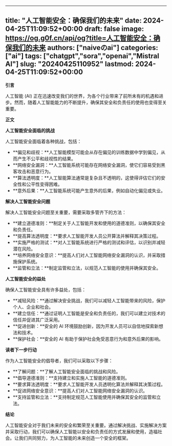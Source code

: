 
---
title: "人工智能安全：确保我们的未来"
date: 2024-04-25T11:09:52+00:00
draft: false
image: https://og.g0f.cn/api/og?title=人工智能安全：确保我们的未来
authors: ["naiveのai"]
categories: ["ai"]
tags: ["chatgpt","sora","openai","Mistral AI"]
slug: "20240425110952"
lastmod: 2024-04-25T11:09:52+00:00
---
**引言**

人工智能 (AI) 正在迅速改变我们的世界，为各个行业带来了前所未有的机遇和进步。然而，随着人工智能能力的不断提升，确保其安全和负责任的使用也变得至关重要。

**正文**

**人工智能安全面临的挑战**

人工智能安全面临着各种挑战，包括：

- **偏见和歧视：**人工智能模型可能会从存在偏见的训练数据中学到偏见，从而产生不公平和歧视性的结果。
- **网络安全漏洞：**人工智能系统可能存在网络安全漏洞，使它们容易受到黑客攻击和恶意行为。
- **算法透明度：**人工智能算法通常是复杂且不透明的，这使得评估它们的安全性和公平性变得困难。
- **意外后果：**人工智能系统可能产生意外的后果，例如自动化偏见或失业。

**解决人工智能安全问题**

解决人工智能安全问题至关重要，需要采取多管齐下的方法：

- **建立道德准则：**制定关于人工智能开发和使用的道德准则，以确保其安全和负责任。
- **提高算法透明度：**要求人工智能开发人员公开算法并解释其决策过程。
- **实施严格的测试：**对人工智能系统进行严格的测试和评估，以识别并减轻潜在风险。
- **培养网络安全意识：**提高人们对人工智能网络安全漏洞的认识，并采取措施保护系统。
- **监管和立法：**制定监管和立法，以规范人工智能的使用并确保其安全。

**人工智能安全的益处**

确保人工智能安全具有许多益处，包括：

- **减轻风险：**通过解决安全挑战，我们可以减轻人工智能带来的风险，保护个人、企业和社会。
- **建立信任：**通过证明人工智能是安全和负责任的，我们可以建立对技术的信任并促进其广泛采用。
- **促进创新：**安全的 AI 环境鼓励创新，因为开发人员可以自信地探索新想法和技术。
- **保护社会：**安全的 AI 有助于保护社会免受恶意行为和意外后果的影响。

**读者下一步行动**

作为人工智能安全的倡导者，我们可以采取以下步骤：

- **了解问题：**了解人工智能安全面临的挑战和风险。
- **倡导道德准则：**支持建立和实施人工智能的道德准则。
- **要求算法透明度：**要求人工智能开发人员透明化算法并解释其决策过程。
- **促进网络安全意识：**提高人们对人工智能网络安全漏洞的认识。
- **支持监管和立法：**支持制定规范人工智能使用并确保其安全的监管和立法。

**结论**

人工智能安全对于我们未来的安全和繁荣至关重要。通过解决挑战、实施解决方案并采取行动，我们可以确保人工智能以安全和负责任的方式发展和使用，造福社会。让我们共同努力，为人工智能的未来创造一个安全的框架。